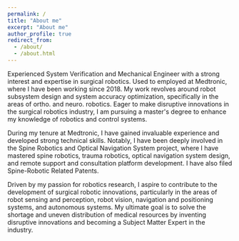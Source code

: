 ```yaml
---
permalink: /
title: "About me"
excerpt: "About me"
author_profile: true
redirect_from: 
  - /about/
  - /about.html
---
```


Experienced System Verification and Mechanical Engineer with a strong interest and expertise in surgical robotics. Used to employed at Medtronic, where I have been working since 2018. My work revolves around robot subsystem design and system accuracy optimization, specifically in the areas of ortho. and neuro. robotics. Eager to make disruptive innovations in the surgical robotics industry, I am pursuing a master's degree to enhance my knowledge of robotics and control systems.

During my tenure at Medtronic, I have gained invaluable experience and developed strong technical skills. Notably, I have been deeply involved in the Spine Robotics and Optical Navigation System project, where I have mastered spine robotics, trauma robotics, optical navigation system design, and remote support and consultation platform development. I have also filed Spine-Robotic Related Patents.

Driven by my passion for robotics research, I aspire to contribute to the development of surgical robotic innovations, particularly in the areas of robot sensing and perception, robot vision, navigation and positioning systems, and autonomous systems. My ultimate goal is to solve the shortage and uneven distribution of medical resources by inventing disruptive innovations and becoming a Subject Matter Expert in the industry.

